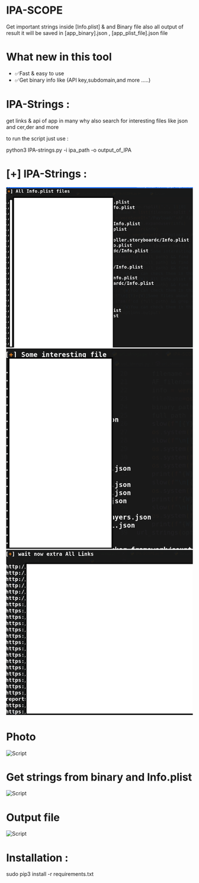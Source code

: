 # IPA-SCOPE

Get important strings inside [Info.plist] & and Binary file also all output of result it will be saved in [app_binary].json , [app_plist_file].json file 

# What new in this tool 
* ✅Fast & easy to use
* ✅Get binary info like (API key,subdomain,and more .....)

# IPA-Strings :

get links & api of app in many why also search for interesting files like json and cer,der and more

to run the script just use :

python3 IPA-strings.py -i ipa_path -o output_of_IPA

# [+] IPA-Strings :
![Script](https://github.com/xcodeOn1/ipa-scope/blob/main/output/info.png "Script Interface")
![Script](https://github.com/xcodeOn1/ipa-scope/blob/main/output/json.png)
![Script](https://github.com/xcodeOn1/ipa-scope/blob/main/output/links.png)


# Photo
![Script](https://github.com/xcodeOn1/ipa-scope/blob/main/output/photo_2021-12-03_17-29-34.jpg "Script Interface")
# Get strings from binary and Info.plist
![Script](https://github.com/xcodeOn1/ipa-scope/blob/main/output/photo_2021-12-03_17-51-47.jpg)
# Output file 
![Script](https://github.com/xcodeOn1/ipa-scope/blob/main/output/photo_2021-12-03_17-52-20.jpg)

# Installation :

sudo pip3 install -r requirements.txt



